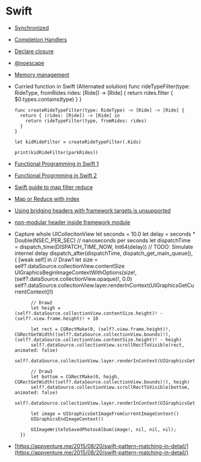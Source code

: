 # Swift

* [Synchronized](http://yuhua-chen.logdown.com/posts/253806-synchronized-on-swift)
* [Completion Handlers](https://thatthinginswift.com/completion-handlers/)
* [Declare closure](http://fuckingclosuresyntax.com)
* [@noescape](http://stackoverflow.com/questions/28427436/noescape-attribute-in-swift-1-2)
* [Memory management](http://katalisha.com/2016/01/22/ARC-Swift-closures-and-weak-self.html)
* Curried function in Swift (Alternated solution)
      func rideTypeFilter(type: RideType, fromRides rides: [Ride]) -> [Ride] {
        return rides.filter { $0.types.contains(type) }
      }

      func createRideTypeFilter(type: RideType) -> [Ride] -> [Ride] {
        return { (rides: [Ride]) -> [Ride] in
          return rideTypeFilter(type, fromRides: rides)
        }
      }

      let kidRideFilter = createRideTypeFilter(.Kids)

      print(kidRideFilter(parkRides))
      
* [Functional Programming in Swift 1](https://www.raywenderlich.com/114456/introduction-functional-programming-swift)
* [Functional Progrmming in Swift 2](https://www.raywenderlich.com/82599/swift-functional-programming-tutorial)
* [Swift guide to map filter reduce](http://useyourloaf.com/blog/swift-guide-to-map-filter-reduce/)    
* [Map or Reduce with index](http://stackoverflow.com/questions/28012205/map-or-reduce-with-index-in-swift)
* [Using bridging headers with framework targets is unsupported](http://stackoverflow.com/questions/24875745/xcode-6-beta-4-using-bridging-headers-with-framework-targets-is-unsupported)
* [non-modular header inside framework module](http://stackoverflow.com/questions/24103169/swift-compiler-error-non-modular-header-inside-framework-module)
* Capture whole UICollecitonView
        let seconds = 10.0
        let delay = seconds * Double(NSEC_PER_SEC)  // nanoseconds per seconds
        let dispatchTime = dispatch_time(DISPATCH_TIME_NOW, Int64(delay))
        // TODO: Simulate internel delay
        dispatch_after(dispatchTime, dispatch_get_main_queue(), { [weak self] in
            // Draw1
            let size = self?.dataSource.collectionView.contentSize
            UIGraphicsBeginImageContextWithOptions(size!, (self?.dataSource.collectionView.opaque)!, 0.0)
          self?.dataSource.collectionView.layer.renderInContext(UIGraphicsGetCurrentContext()!)
            
            // Draw2
            let heigh = (self?.dataSource.collectionView.contentSize.height)! - (self?.view.frame.height)! + 10
            
            let rect = CGRectMake(0, (self?.view.frame.height)!, CGRectGetWidth((self?.dataSource.collectionView.bounds)!), (self?.dataSource.collectionView.contentSize.height)! - heigh)
            self?.dataSource.collectionView.scrollRectToVisible(rect, animated: false)
            self?.dataSource.collectionView.layer.renderInContext(UIGraphicsGetCurrentContext()!)
            
            // Draw3
            let bottom = CGRectMake(0, heigh, CGRectGetWidth((self?.dataSource.collectionView.bounds)!), heigh)
            self?.dataSource.collectionView.scrollRectToVisible(bottom, animated: false)
            self?.dataSource.collectionView.layer.renderInContext(UIGraphicsGetCurrentContext()!)
            
            let image = UIGraphicsGetImageFromCurrentImageContext()
            UIGraphicsEndImageContext()

            UIImageWriteToSavedPhotosAlbum(image!, nil, nil, nil);
        })
* [https://appventure.me/2015/08/20/swift-pattern-matching-in-detail/](https://appventure.me/2015/08/20/swift-pattern-matching-in-detail/)
